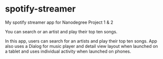 # spotify-streamer
My spotify streamer app for Nanodegree Project 1 &amp; 2

You can search or an artist and play their top ten songs. 

In this app, users can search for an artists and play their top ten songs. App also uses a Dialog for music player and detail view layout  when launched on a tablet and uses individual activity when launched on phones. 
